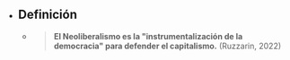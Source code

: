 - ## Definición
	- > **El Neoliberalismo es la "instrumentalización de la democracia" para defender el capitalismo.**
	  (Ruzzarin, 2022)